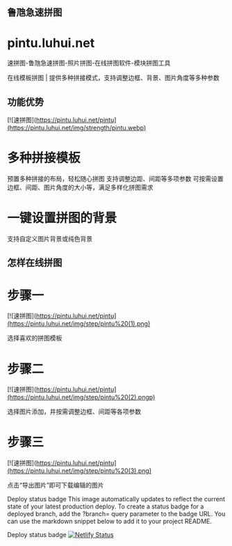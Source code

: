 ## 鲁虺急速拼图
# pintu.luhui.net
速拼图-鲁虺急速拼图-照片拼图-在线拼图软件-模块拼图工具

在线模板拼图 | 提供多种拼接模式，支持调整边框、背景、图片角度等多种参数



## 功能优势


[![速拼图](https://pintu.luhui.net/pintu](https://pintu.luhui.net/img/strength/pintu.webp)

# 多种拼接模板

预置多种拼接的布局，轻松随心拼图
支持调整边距、间距等多项参数
可按需设置边框、间距、图片角度的大小等，满足多样化拼图需求

# 一键设置拼图的背景
支持自定义图片背景或纯色背景


## 怎样在线拼图

# 步骤一


[![速拼图](https://pintu.luhui.net/pintu](https://pintu.luhui.net/img/step/pintu%20(1).png)


选择喜欢的拼图模板


# 步骤二


[![速拼图](https://pintu.luhui.net/pintu](https://pintu.luhui.net/img/step/pintu%20(2).pngp)

选择图片添加，并按需调整边框、间距等各项参数

# 步骤三


[![速拼图](https://pintu.luhui.net/pintu](https://pintu.luhui.net/img/step/pintu%20(3).png)

点击“导出图片”即可下载编辑的图片




Deploy status badge
This image automatically updates to reflect the current state of your latest production deploy. To create a status badge for a deployed branch, add the ?branch= query parameter to the badge URL. You can use the markdown snippet below to add it to your project README.

Deploy status badge
[![Netlify Status](https://api.netlify.com/api/v1/badges/b3803d83-5da1-4af3-87d6-748e486522b3/deploy-status)](https://app.netlify.com/sites/supintu/deploys)









